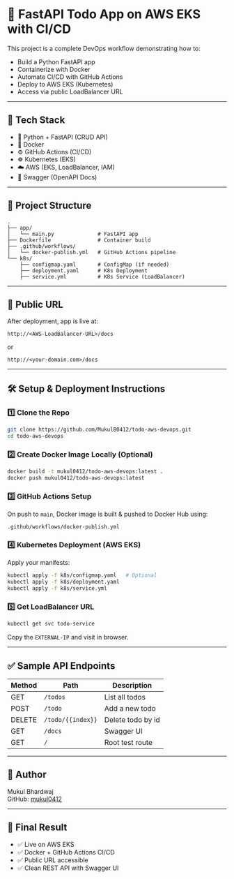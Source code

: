 # 🚀 FastAPI Todo App on AWS EKS with CI/CD

This project is a complete DevOps workflow demonstrating how to:
- Build a Python FastAPI app
- Containerize with Docker
- Automate CI/CD with GitHub Actions
- Deploy to AWS EKS (Kubernetes)
- Access via public LoadBalancer URL

---

## 🔧 Tech Stack

- 🐍 Python + FastAPI (CRUD API)
- 🐳 Docker
- ⚙️ GitHub Actions (CI/CD)
- ☸️ Kubernetes (EKS)
- ☁️ AWS (EKS, LoadBalancer, IAM)
- 📄 Swagger (OpenAPI Docs)

---

## 📁 Project Structure

```
.
├── app/
│   └── main.py              # FastAPI app
├── Dockerfile               # Container build
├── .github/workflows/
│   └── docker-publish.yml   # GitHub Actions pipeline
└── k8s/
    ├── configmap.yaml       # ConfigMap (if needed)
    ├── deployment.yaml      # K8s Deployment
    ├── service.yml          # K8s Service (LoadBalancer)
```

---

## 🚀 Public URL

After deployment, app is live at:

```
http://<AWS-LoadBalancer-URL>/docs
```

or

```
http://<your-domain.com>/docs
```

---

## 🛠️ Setup & Deployment Instructions

### 1️⃣ Clone the Repo

```bash
git clone https://github.com/MukulB0412/todo-aws-devops.git
cd todo-aws-devops
```

### 2️⃣ Create Docker Image Locally (Optional)

```bash
docker build -t mukul0412/todo-aws-devops:latest .
docker push mukul0412/todo-aws-devops:latest
```

### 3️⃣ GitHub Actions Setup

On push to `main`, Docker image is built & pushed to Docker Hub using:

`.github/workflows/docker-publish.yml`

### 4️⃣ Kubernetes Deployment (AWS EKS)

Apply your manifests:

```bash
kubectl apply -f k8s/configmap.yaml   # Optional
kubectl apply -f k8s/deployment.yaml
kubectl apply -f k8s/service.yml
```

### 5️⃣ Get LoadBalancer URL

```bash
kubectl get svc todo-service
```

Copy the `EXTERNAL-IP` and visit in browser.

---

## ✅ Sample API Endpoints

| Method | Path              | Description        |
|--------|-------------------|--------------------|
| GET    | `/todos`          | List all todos     |
| POST   | `/todo`           | Add a new todo     |
| DELETE | `/todo/{{index}}` | Delete todo by id  |
| GET    | `/docs`           | Swagger UI         |
| GET    | `/`               | Root test route    |

---

## 📄 Author

Mukul Bhardwaj  
GitHub: [mukul0412](https://github.com/mukul0412)  

---

## 🏁 Final Result

- ✅ Live on AWS EKS
- ✅ Docker + GitHub Actions CI/CD
- ✅ Public URL accessible
- ✅ Clean REST API with Swagger UI
